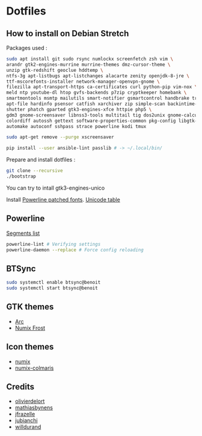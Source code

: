 # Dotfiles

## How to install on Debian Stretch

Packages used :

```bash
sudo apt install git sudo rsync numlockx screenfetch zsh vim \
arandr gtk2-engines-murrine murrine-themes dmz-cursor-theme \
unzip gtk-redshift geoclue hddtemp \
ntfs-3g apt-listbugs apt-listchanges alacarte zenity openjdk-8-jre \
ttf-mscorefonts-installer network-manager-openvpn-gnome \
filezilla apt-transport-https ca-certificates curl python-pip vim-nox \
meld ntp youtube-dl htop gvfs-backends p7zip cryptkeeper homebank \
smartmontools msmtp mailutils smart-notifier gsmartcontrol handbrake transmission \
apt-file hardinfo psensor catfish xarchiver zip simple-scan backintime-gnome \
shutter phatch gparted gtk3-engines-xfce httpie php5 \
gdm3 gnome-screensaver libnss3-tools multitail tig dos2unix gnome-calculator \
colordiff autossh gettext software-properties-common pkg-config libgtk-3-dev \
automake autoconf sshpass strace powerline kodi tmux

sudo apt-get remove --purge xscreensaver

pip install --user ansible-lint passlib # -> ~/.local/bin/
```

Prepare and install dotfiles :

```bash
git clone --recursive
./bootstrap
```

You can try to intall gtk3-engines-unico

Install [Powerline patched fonts](https://github.com/powerline/fonts).
[Unicode table](http://unicode-table.com/)

## Powerline

[Segments list](http://powerline.readthedocs.io/en/master/configuration/segments.html#segments)

```bash
powerline-lint # Verifying settings
powerline-daemon --replace # Force config reloading
```

## BTSync

```bash
sudo systemctl enable btsync@benoit
sudo systemctl start btsync@benoit
```

## GTK themes

- [Arc](https://github.com/horst3180/arc-theme)
- [Numix Frost](https://github.com/Antergos/Numix-Frost)

## Icon themes

- [numix](https://github.com/numixproject/)
- [numix-colmaris](https://labo.olivierdelort.net/colmaris/numix-colmaris.git)

## Credits

- [olivierdelort](https://blog.olivierdelort.net/?p=1790)
- [mathiasbynens](https://github.com/mathiasbynens/dotfiles)
- [jfrazelle](https://github.com/jfrazelle/dotfiles)
- [jubianchi](https://github.com/jubianchi/dotfiles)
- [willdurand](https://github.com/willdurand/dotfiles)
